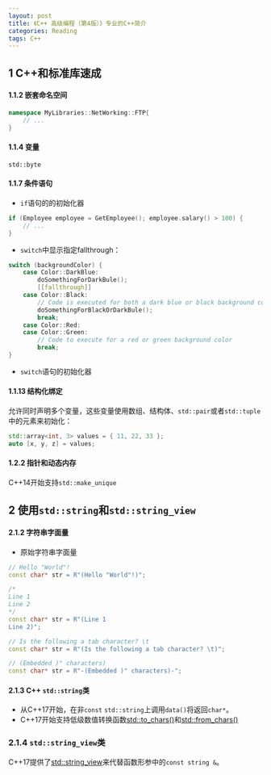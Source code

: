 ```yaml
---
layout: post
title: 《C++ 高级编程（第4版）》专业的C++简介
categories: Reading
tags: C++
---
```


## 1 C++和标准库速成

#### 1.1.2 嵌套命名空间

```cpp
namespace MyLibraries::NetWorking::FTP{
    // ...
}
```

#### 1.1.4 变量

`std::byte`

#### 1.1.7 条件语句

- `if`语句的的初始化器

```cpp
if (Employee employee = GetEmployee(); employee.salary() > 100) {
    // ...
}
```

- `switch`中显示指定fallthrough：

```cpp
switch (backgroundColor) {
    case Color::DarkBlue:
        doSomethingForDarkBule();
        [[fallthrough]]
    case Color::Black:
        // Code is executed for both a dark blue or black background color
        doSomethingForBlackOrDarkBule();
        break;
    case Color::Red:
    case Color::Green:
        // Code to execute for a red or green background color
        break;
}
```

- `switch`语句的初始化器

#### 1.1.13 结构化绑定

允许同时声明多个变量，这些变量使用数组、结构体、`std::pair`或者`std::tuple`中的元素来初始化：

```cpp
std::array<int, 3> values = { 11, 22, 33 };
auto [x, y, z] = values;
```

#### 1.2.2 指针和动态内存

C++14开始支持`std::make_unique`

## 2 使用`std::string`和`std::string_view`

#### 2.1.2 字符串字面量

- 原始字符串字面量

```cpp
// Hello "World"!
const char* str = R"(Hello "World"!)";
```

```cpp
/*
Line 1
Line 2
*/
const char* str = R"(Line 1
Line 2)";
```

```cpp
// Is the following a tab character? \t
const char* str = R"(Is the following a tab character? \t)";
```

```cpp
// (Embedded )" characters)
const char* str = R"-(Embedded )" characters)-";
```

#### 2.1.3 C++ `std::string`类

- 从C++17开始，在非`const` `std::string`上调用`data()`将返回`char*`。
- C++17开始支持低级数值转换函数[std::to_chars()](https://en.cppreference.com/w/cpp/utility/to_chars)和[std::from_chars()](https://en.cppreference.com/w/cpp/utility/from_chars)

### 2.1.4 `std::string_view`类

C++17提供了[std::string_view](https://en.cppreference.com/w/cpp/string/basic_string_view)来代替函数形参中的`const string &`。
